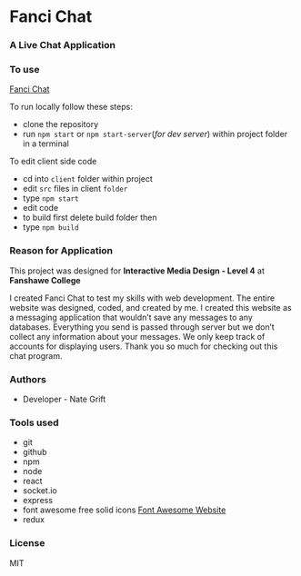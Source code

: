 
# Fanci Chat 
### A Live Chat Application

### To use

[Fanci Chat](https://www.fanci.ca)

To run locally follow these steps:
- clone the repository
- run `npm start` or `npm start-server`(*for dev server*) within project folder in a terminal

To edit client side code
- cd into `client` folder within project
- edit `src` files in client `folder`
- type `npm start`
- edit code
- to build first delete build folder then
- type `npm build`


### Reason for Application
This project was designed for **Interactive Media Design - Level 4** at **Fanshawe College**

I created Fanci Chat to test my skills with web development.  The entire website was designed, coded, and created by me.  I created this website as a messaging application that wouldn’t save any messages to any databases.  Everything you send is passed through server but we don’t collect any information about your messages.  We only keep track of accounts for displaying users.  Thank you so much for checking out this chat program. 


### Authors

- Developer - Nate Grift

### Tools used

- git
- github
- npm
- node
- react
- socket.io
- express
- font awesome free solid icons [Font Awesome Website](https://fontawesome.com/)
- redux


### License

MIT
